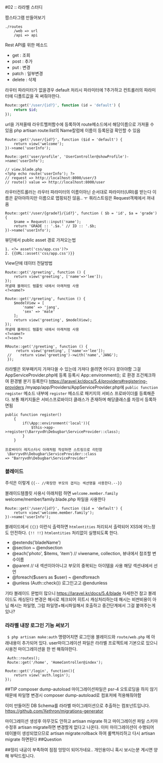 #02 :: 라라벨 스터디

짭스타그램 만들어보기
```
./routes
    /web => url
    /api => api
```
Rest API를 위한 메소드
- get : 조회
- post : 추가
- put : 변경
- patch : 일부변경
- delete : 삭제

라우터 파라미터가 없을경우 default 처리시 파라미터에 ?추가하고 컨트롤러의 파라미터에 디폴트값을 꼭 써줘야한다.
```php
Route::get('/user/{id?}', function (id = 'default') {
    return $id;
});
```


url을 가져올때 라우트헬퍼함수에 등록하여
route메소드에서 해당이름으로 가져올 수 있음
php artisan route:list의 Name칼럼에 이름이 등록된걸 확인할 수 있음
```
Route::get('/user/{id?}', function ($id = 'default') {
    return view('welcome');
})->name('userInfo');

Route::get('user/profile', 'UserController@showProfile')->name('userInfo');

// view.blade.php
<?php echo route('userInfo'); ?>
// request => http://localhost:8000/user/3
// route() value => http://localhost:8000/user
```

라우터컨트롤러는 라우터 파라미터의 이름이아닌 순서대로 파라미터(URI)를 받는다
이름은 같아야하지만 이름으로 맵핑되진 않음.. ㅜ
쿼리스트링은 Request객체에서 꺼내옴

```
Route::get('/user/{grade?}/{id?}', function ( $b = 'id', $a = 'grade') {
    $name = Request::input('name');
    return 'GRADE :: '.$a.' // ID :: '.$b;
})->name('userInfo');
```

뷰단에서 public asset 경로 가져오는법
```
1. <?= asset('css/app.css')?>
2. {{URL::asset('css/app.css')}}
```

View단에 데이터 전달방법
```
Route::get('/greeting', function () {
    return view('greeting', ['name'=>'lee']);
});
꺼낼때 블래이드 템플릿 내에서 아래처럼 사용
<?=name?>
```
```
Route::get('/greeting', function () {
    $modelView = [
        'name' => 'jang',
        'sex' => 'male'
    ];
    return view('greeting', $modelView);
});
꺼낼때 블래이드 템플릿 내에서 아래처럼 사용
<?=name?>
<?=sex?>
```
```
RRoute::get('/greeting', function () {
     return view('greeting', ['name'=>'lee']);
 //    return view('greeting')->with('name','JANG');
 });
```


라라벨은 외부패키지 가져다쓸 수 있는데 가져다 쓸려면 어디다 꽂아야함
그걸 AppServiceProvider.php에 등록
등록시 App::environment(); 로 환경 조건체크하여 환경별 분기 등록한다
https://laravel.kr/docs/5.4/providers#registering-providers
/myapp/app/Providers/AppServiceProvider.php에
```public function register``` 메소드 내부에 ```register``` 메소드로 패키지의 서비스 프로바이더를 등록해준다.
보통 패키지들은 서비스프로바이더 클래스가 존재하며 해당클래스를 차장서 등록하면됨
```
public function register()
    {
        if(\App::environment('local')){
            $this->app->register(\Barryvdh\Debugbar\ServiceProvider::class);
        }
    }
```
```
프로바이더 레지스터시 아래처럼 작성하면 스트링으로 리턴함
 \Barryvdh\Debugbar\ServiceProvider::class
=> "Barryvdh\Debugbar\ServiceProvider"
```



### 블레이드
주석은 이렇게 ```{{-- //확장한 부모의 겹치는 섹션명을 사용한다.--}}```

블래이드템플릿 사용시 아래처럼 하면 ```welcome.member.family``` welcome/member/family.blade.php 파일을 사용한다
```
Route::get('/user/{id?}', function ($id = 'default') {
    return view('welcome.member.family');
})->name('userInfo');
```
블레이드에서 ```{{}}``` 이런식 출력하면 ```htmlentities``` 처리되서 출력되어 XSS에 어느정도 안전하다.
```{!! !!}``` ```htmlentities``` 처리없이 실행되도록 한다.

- @extends('bladeName')
- @section ~ @endsection
- @each('photo', $items, 'item') // viwename, collection, 뷰내에서 참조할 변수이름
- @parent // 내 섹션이아아니고 부모의 중복되는 아이템을 사용 해당 섹션내에서 선언
- @foreach($users as $user) ~ @endforeach
- @unless (Auth::check()) 로그인고고 @endunless

기타 블레이드 문법이 많으니 https://laravel.kr/docs/5.4/blade 자세한건 참고
블레이드도 캐싱된다 변경은 해시로 체크되어 히트시 캐싱처리하는데 해시는 비싼비용이 아님
해시는 파일명, 그럼 파일명+해시파일해서 호출하고 중간단계에서 그걸 붙여주는게 있나?

### 라라벨 내장 로그인 기능 써보기
``` $ php artisan make:auth``` 명령어치면 로그인용 블레이드와
```route/web.php``` 에 아래내용이 추가되어 있다.
user마이그레이션 파일은 라라벨 프로젝트에 기본으로 있으니 사용전 마이그레이션을 한 번 해줘야한다.
```
 Auth::routes();
 Route::get('/home', 'HomeController@index');
```
```
Route::get('/login', function(){
    return view('auth.login');
});
```


##TIP
composer dump-autoload
마이그레이션파일은 psr-4 오토로딩을 하지 않기때문에 파일명 변경시 composer dump-autoload로 컴포저에 적용해줘야함

이미 만들어진 DB Schema를 라라벨 마이그레이션으로 추출하는 컴포넌트입니다.
https://github.com/Xethron/migrations-generator

마이그레이션 생성후 아무것도 안하고
artisan migrate
하고 마이그레이션 파일 스키마수정후
artisan migrate하면 변경할게 없다고 나온다.
이미 마이그레이션이 수행되어 테이블이 생성되었으므로
artisan migrate:rollback 하여 롤백처리하고
다시 artisan migrate 하면된다
##Question


##정리 내공이 부족하여 점점 엉망이 되어가네요.. 개인용이니 혹시 보시는분 계시면 양해 부탁드립니다.

